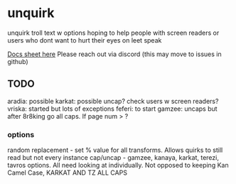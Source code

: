 # unquirk
unquirk troll text w options
hoping to help people with screen readers
or users who dont want to hurt their eyes on leet speak

[Docs sheet here](https://docs.google.com/spreadsheets/d/17Kc1QZ_B222C9vx-vtFUmAhUXr6jaRe1KyWP_QJaYKQ/edit?usp=sharing)
Please reach out via discord (this may move to issues in github)

## TODO
aradia: possible
karkat: possible uncap? check users w screen readers?
vriska: started but lots of exceptions
feferi: to start
gamzee: uncaps but after 8r8king go all caps. If page num > ?

### options
random replacement - set % value for all transforms. Allows quirks to still read but not every instance
cap/uncap - gamzee, kanaya, karkat, terezi, tavros options. All need looking at individually. Not opposed to keeping Kan Camel Case, KARKAT AND TZ ALL CAPS
